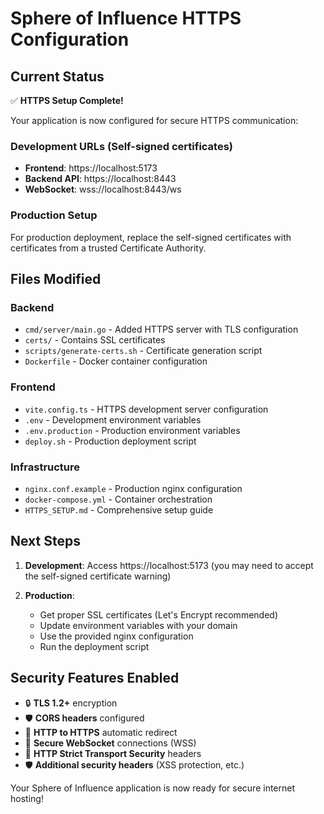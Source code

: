 # Sphere of Influence HTTPS Configuration

## Current Status
✅ **HTTPS Setup Complete!**

Your application is now configured for secure HTTPS communication:

### Development URLs (Self-signed certificates)
- **Frontend**: https://localhost:5173
- **Backend API**: https://localhost:8443
- **WebSocket**: wss://localhost:8443/ws

### Production Setup
For production deployment, replace the self-signed certificates with certificates from a trusted Certificate Authority.

## Files Modified

### Backend
- `cmd/server/main.go` - Added HTTPS server with TLS configuration
- `certs/` - Contains SSL certificates
- `scripts/generate-certs.sh` - Certificate generation script
- `Dockerfile` - Docker container configuration

### Frontend  
- `vite.config.ts` - HTTPS development server configuration
- `.env` - Development environment variables
- `.env.production` - Production environment variables
- `deploy.sh` - Production deployment script

### Infrastructure
- `nginx.conf.example` - Production nginx configuration
- `docker-compose.yml` - Container orchestration
- `HTTPS_SETUP.md` - Comprehensive setup guide

## Next Steps

1. **Development**: Access https://localhost:5173 (you may need to accept the self-signed certificate warning)

2. **Production**: 
   - Get proper SSL certificates (Let's Encrypt recommended)
   - Update environment variables with your domain
   - Use the provided nginx configuration
   - Run the deployment script

## Security Features Enabled

- 🔒 **TLS 1.2+** encryption
- 🛡️ **CORS headers** configured
- 🔄 **HTTP to HTTPS** automatic redirect
- 🔌 **Secure WebSocket** connections (WSS)
- 🚫 **HTTP Strict Transport Security** headers
- 🛡️ **Additional security headers** (XSS protection, etc.)

Your Sphere of Influence application is now ready for secure internet hosting!
